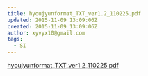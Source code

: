 ```yaml
---
title: hyoujyunformat_TXT_ver1.2_110225.pdf
updated: 2015-11-09 13:09:06Z
created: 2015-11-09 13:09:06Z
author: xyvyx10@gmail.com
tags:
  - SI
---
```


[hyoujyunformat_TXT_ver1.2_110225.pdf](../_resources/hyoujyunformat_TXT_ver1.2_110225.pdf)